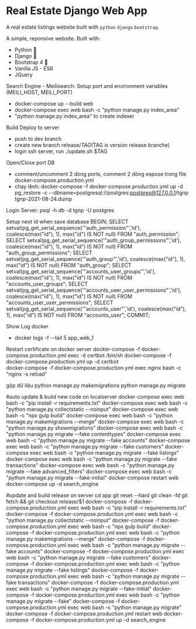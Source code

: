 # Real Estate Django Web App

A real estate listings website built with `python` `django` `bootstrap`.

A simple, reponsive  website. Built with:

- Python 🐍
- Django 🎸
- Bootstrap 4 🌈
- Vanilla JS - ES6
- JQuery


Search Engine - Meilisearch:   Setup port and environment variables (MEILI_HOST, MEILI_PORT)
- docker-compose up --build web
- docker-compose exec web bash -c "python manage.py index_area"
- "python manage.py index_area" to create indexer

Build Deploy to server
- push to dev branch
- create new branch release/$TAG ($TAG is version release branche)
- login ssh server, run ./update.sh $TAG

Open/Close port DB
- comment/uncomment 2 dòng ports, comment 2 dòng expose trong file docker-compose.production.yml
- chạy lệnh: docker-compose -f docker-compose.production.yml up -d
pg_restore -c --dbname=postgresql://postgres:postgres@127.0.0.1/tgnp tgnp-2021-08-24.dump

Login Server:
    psql -h db -d tgnp -U postgres

Setup next id when save database
    BEGIN;
    SELECT setval(pg_get_serial_sequence('"auth_permission"','id'), coalesce(max("id"), 1), max("id") IS NOT null) FROM "auth_permission";
    SELECT setval(pg_get_serial_sequence('"auth_group_permissions"','id'), coalesce(max("id"), 1), max("id") IS NOT null) FROM "auth_group_permissions";
    SELECT setval(pg_get_serial_sequence('"auth_group"','id'), coalesce(max("id"), 1), max("id") IS NOT null) FROM "auth_group";
    SELECT setval(pg_get_serial_sequence('"accounts_user_groups"','id'), coalesce(max("id"), 1), max("id") IS NOT null) FROM "accounts_user_groups";
    SELECT setval(pg_get_serial_sequence('"accounts_user_user_permissions"','id'), coalesce(max("id"), 1), max("id") IS NOT null) FROM "accounts_user_user_permissions";
    SELECT setval(pg_get_serial_sequence('"accounts_user"','id'), coalesce(max("id"), 1), max("id") IS NOT null) FROM "accounts_user";
    COMMIT;

Show Log docker
- docker logs -f --tail 5 app_web_1

Restart certificate on docker server
    docker-compose -f docker-compose.production.yml exec -it certbot /bin/sh
    docker-compose -f docker-compose.production.yml up -d certbot  
    docker-compose -f docker-compose.production.yml exec nginx bash -c "nginx -s reload"

gộp dữ liệu
    python manage.py makemigrations
    python manage.py migrate

#auto update & build new code on localserver
    docker-compose exec web bash -c "pip install -r requirements.txt"
    docker-compose exec web bash -c "python manage.py collectstatic --noinput"
    docker-compose exec web bash -c "npx gulp build"
    docker-compose exec web bash -c "python manage.py makemigrations --merge"
    docker-compose exec web bash -c "python manage.py showmigrations"
    docker-compose exec web bash -c "python manage.py migrate --fake contenttypes"
    docker-compose exec web bash -c "python manage.py migrate --fake accounts"
    docker-compose exec web bash -c "python manage.py migrate --fake customers"
    docker-compose exec web bash -c "python manage.py migrate --fake listings"
    docker-compose exec web bash -c "python manage.py migrate --fake transactions"
    docker-compose exec web bash -c "python manage.py migrate --fake advanced_filters"
    docker-compose exec web bash -c "python manage.py migrate --fake-initial"
    docker-compose restart web
    docker-compose up -d search_engine

#update and build release on server
    cd app
    git reset --hard
    git clean -fd
    git fetch && git checkout release/$1
    docker-compose -f docker-compose.production.yml exec web bash -c "pip install -r requirements.txt"
    docker-compose -f docker-compose.production.yml exec web bash -c "python manage.py collectstatic --noinput"
    docker-compose -f docker-compose.production.yml exec web bash -c "npx gulp build"
    docker-compose -f docker-compose.production.yml exec web bash -c "python manage.py makemigrations --merge"
    docker-compose -f docker-compose.production.yml exec web bash -c "python manage.py migrate --fake accounts"
    docker-compose -f docker-compose.production.yml exec web bash -c "python manage.py migrate --fake customers"
    docker-compose -f docker-compose.production.yml exec web bash -c "python manage.py migrate --fake listings"
    docker-compose -f docker-compose.production.yml exec web bash -c "python manage.py migrate --fake transactions"
    docker-compose -f docker-compose.production.yml exec web bash -c "python manage.py migrate --fake-initial"
    docker-compose -f docker-compose.production.yml exec web bash -c "python manage.py migrate --fake"
    docker-compose -f docker-compose.production.yml exec web bash -c "python manage.py migrate"
    docker-compose -f docker-compose.production.yml restart web
    docker-compose -f docker-compose.production.yml up -d search_engine